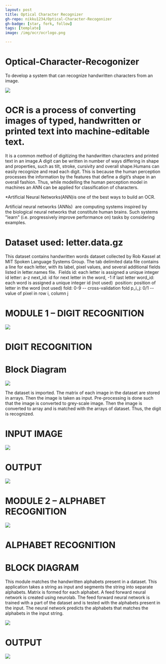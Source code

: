 ```yaml
---
layout: post
title: Optical Character Recognizer
gh-repo: nikku1234/Optical-Character-Recogonizer
gh-badge: [star, fork, follow]
tags: [template]
image: /img/ocr/ocrlogo.png

---
```

# Optical-Character-Recogonizer
To develop a system that can recognize handwritten characters from an image.

![](/img/ocr/ocr1.png)  

# OCR is a process of converting images of typed, handwritten or printed text into machine-editable text.

It is a common method of digitizing the handwritten characters and printed text in an image.A digit can be written in number of ways differing in shape and properties, such as tilt, stroke, cursivity and overall shape.Humans can easily recognize and read each digit. This is because the human perception processes the information by the features that define a digit’s shape in an overall fashion. Thus, while modelling the human perception model in machines an ANN can be applied for classification of characters.

*Artificial Neural Networks(ANN)is one of the best ways to build an OCR.

Artificial neural networks (ANNs)  are computing systems inspired by the biological neural networks that constitute human brains. Such systems "learn" (i.e. progressively improve performance on) tasks by considering examples.

# Dataset used: letter.data.gz
This dataset contains handwritten words dataset collected by Rob Kassel at MIT Spoken Language Systems Group.
The tab delimited data file contains a line for each letter, with its label, pixel values, and several additional fields listed in letter.names file. 
Fields
id: each letter is assigned a unique integer id
letter: a-z
next_id: id for next letter in the word, -1 if last letter
word_id: each word is assigned a unique integer id (not used) 
position: position of letter in the word (not used)
fold: 0-9 -- cross-validation fold
p_i_j: 0/1 -- value of pixel in row i, column j

# MODULE 1 – DIGIT RECOGNITION
![](/img/ocr/module1.png)
# DIGIT RECOGNITION
# Block Diagram
![](/img/ocr/module1block.png)

The dataset is imported. The matrix of each image in the dataset are stored in arrays. Then the image is taken as input. Pre-processing is done such that the image is converted to grey-scale image. Then the image is converted to array and is matched with the arrays of dataset. Thus, the digit is recognized.

# INPUT IMAGE
![](/img/ocr/module1input.png)

# OUTPUT
![](/img/ocr/outputocr1.png)

# MODULE 2 – ALPHABET RECOGNITION
![](/img/ocr/module2.png)

# ALPHABET RECOGNITION

# BLOCK DIAGRAM

This module matches the handwritten alphabets present in a dataset. This application takes a string as input and segments the string into separate alphabets. Matrix is formed for each alphabet. A feed forward neural network is created using neurolab. 
The feed forward neural network is trained with a part of the dataset and is tested with the alphabets present in the input. 
The neural network predicts the alphabets that matches the alphabets in the input string.

![](/img/ocr/module2block.png)

# OUTPUT

![](/img/ocr/ocr2out.png)

